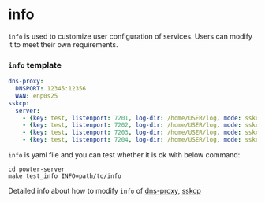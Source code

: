 # info

`info` is used to customize user configuration of services. Users can modify it to meet their own requirements. 


### `info` template 
```yml
dns-proxy:
  DNSPORT: 12345:12356
  WAN: enp0s25
sskcp:
  server:
    - {key: test, listenport: 7201, log-dir: /home/USER/log, mode: sskcp}
    - {key: test, listenport: 7202, log-dir: /home/USER/log, mode: sskcp}
    - {key: test, listenport: 7203, log-dir: /home/USER/log, mode: sskcp}
    - {key: test, listenport: 7204, log-dir: /home/USER/log, mode: sskcp}
```
`info` is yaml file and you can test whether it is ok with below command:
```
cd powter-server
make test_info INFO=path/to/info
```

Detailed info about how to modify `info` of [dns-proxy](https://elespejo.github.io/dns-proxy/usage/GENCONF.html), [sskcp](https://elespejo.github.io/sskcp/usage/GENCONF.html) 